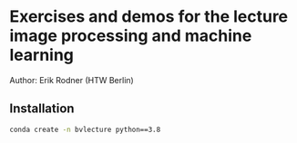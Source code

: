 # Exercises and demos for the lecture image processing and machine learning

Author: Erik Rodner (HTW Berlin)

## Installation

```bash
conda create -n bvlecture python==3.8
```

